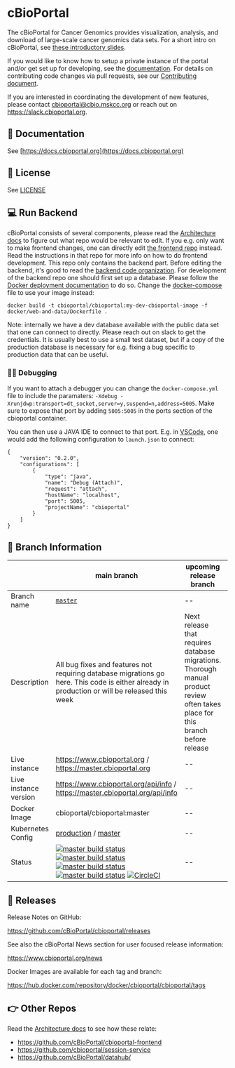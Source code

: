 # cBioPortal

The cBioPortal for Cancer Genomics provides visualization, analysis, and download of large-scale cancer genomics data sets. For a short intro on cBioPortal, see [these introductory slides](https://docs.google.com/presentation/d/1hm0G77UklZnpQfFvywBfW2ZIsy8deKi5r1RfJarOPLg/edit?usp=sharing).

If you would like to know how to setup a private instance of the portal and/or get set up for developing, see the [documentation](https://docs.cbioportal.org). For details on contributing code changes via pull requests, see our [Contributing document](CONTRIBUTING.md).

If you are interested in coordinating the development of new features, please contact cbioportal@cbio.mskcc.org or reach out on https://slack.cbioportal.org.

## 📘 Documentation
See [https://docs.cbioportal.org](https://docs.cbioportal.org)

## 🤝 License
See [LICENSE](./LICENSE)

## 💻 Run Backend
cBioPortal consists of several components, please read the [Architecture docs](https://docs.cbioportal.org/2.1-deployment/architecture-overview) to figure out what repo would be relevant to edit. If you e.g. only want to make frontend changes, one can directly edit [the frontend repo](https://github.com/cbioportal/cbioportal-frontend) instead. Read the instructions in that repo for more info on how to do frontend development. This repo only contains the backend part. Before editing the backend, it's good to read the [backend code organization](docs/Backend-Code-Organization.md). For development of the backend repo one should first set up a database. Please follow the [Docker deployment documentation](https://docs.cbioportal.org/2.1.1-deploy-with-docker-recommended/docker) to do so. Change the [docker-compose](https://github.com/cBioPortal/cbioportal-docker-compose/blob/5da068f0eb9b4f42db52ab5e91321b26a1826d7a/docker-compose.yml#L6) file to use your image instead:

```
docker build -t cbioportal/cbioportal:my-dev-cbioportal-image -f docker/web-and-data/Dockerfile .
```

Note: internally we have a dev database available with the public data set that one can connect to directly. Please reach out on slack to get the credentials. It is usually best to use a small test dataset, but if a copy of the production database is necessary for e.g. fixing a bug specific to production data that can be useful.

### 🕵️‍♀️ Debugging

If you want to attach a debugger you can change the `docker-compose.yml` file to include the paramaters: `-Xdebug -Xrunjdwp:transport=dt_socket,server=y,suspend=n,address=5005`. Make sure to expose that port by adding `5005:5005` in the ports section of the cbioportal container.

You can then use a JAVA IDE to connect to that port. E.g. in [VSCode](https://code.visualstudio.com/), one would add the following configuration to `launch.json` to connect:

```
{
    "version": "0.2.0",
    "configurations": [
        {
            "type": "java",
            "name": "Debug (Attach)",
            "request": "attach",
            "hostName": "localhost",
            "port": 5005,
            "projectName": "cbioportal"
        }
    ]
}
```

## 🌳 Branch Information
| | main branch | upcoming release branch | later release candidate branch |
| --- | --- | --- | --- |
| Branch name | [`master`](https://github.com/cBioPortal/cbioportal/tree/master) |  -- |  [`rc`](https://github.com/cBioPortal/cbioportal/tree/rc) |
| Description | All bug fixes and features not requiring database migrations go here. This code is either already in production or will be released this week | Next release that requires database migrations. Thorough manual product review often takes place for this branch before release | Later releases with features that require database migrations. This is useful to allow merging in new features without affecting the upcoming release. Could be seen as a development branch, but note that only high quality pull requests are merged. That is the feature should be pretty much ready for release after merge. |
| Live instance | https://www.cbioportal.org / https://master.cbioportal.org | -- | https://rc.cbioportal.org |
| Live instance version | https://www.cbioportal.org/api/info / https://master.cbioportal.org/api/info | -- | https://rc.cbioportal.org/api/info |
| Docker Image | cbioportal/cbioportal:master | --| cbioportal/cbioportal:rc |
| Kubernetes Config | [production](https://github.com/knowledgesystems/knowledgesystems-k8s-deployment/blob/master/cbioportal/cbioportal_spring_boot.yaml) / [master](https://github.com/knowledgesystems/knowledgesystems-k8s-deployment/blob/master/cbioportal/cbioportal_backend_master.yaml) | -- | [rc](https://github.com/knowledgesystems/knowledgesystems-k8s-deployment/blob/master/cbioportal/cbioportal_backend_rc.yaml) |
| Status | [![master build status](https://github.com/cbioportal/cbioportal/workflows/Core%20tests/badge.svg)](https://github.com/cBioPortal/cbioportal/actions/workflows/core-test.yml?query=branch%3Amaster) [![master build status](https://github.com/cbioportal/cbioportal/workflows/Integration%20tests/badge.svg)](https://github.com/cBioPortal/cbioportal/actions/workflows/integration-test.yml?query=branch%3Amaster) [![master build status](https://github.com/cbioportal/cbioportal/workflows/Docker%20Image%20CI/badge.svg)](https://github.com/cBioPortal/cbioportal/actions/workflows/dockerimage.yml?query=branch%3Amaster) [![master build status](https://github.com/cbioportal/cbioportal/workflows/Python%20validator/badge.svg)](https://github.com/cBioPortal/cbioportal/actions/workflows/validate-data.yml?query=branch%3Amaster) [![CircleCI](https://circleci.com/gh/cBioPortal/cbioportal/tree/master.svg?style=svg)](https://app.circleci.com/pipelines/github/cBioPortal/cbioportal?branch=master&filter=all) | -- | -- |

## 🚀 Releases
Release Notes on GitHub:

https://github.com/cBioPortal/cbioportal/releases

See also the cBioPortal News section for user focused release information:

https://www.cbioportal.org/news

Docker Images are available for each tag and branch:

https://hub.docker.com/repository/docker/cbioportal/cbioportal/tags

## 👉 Other Repos
Read the [Architecture docs](https://docs.cbioportal.org/2.1-deployment/architecture-overview) to see how these relate:

- https://github.com/cBioPortal/cbioportal-frontend
- https://github.com/cbioportal/session-service
- https://github.com/cBioPortal/datahub/
